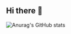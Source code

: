 ## Hi there 👋

![Anurag's GitHub stats](https://github-readme-stats.vercel.app/api?username=Koohyewon&show_icons=true&theme=radical)
<!--
**Koohyewon/Koohyewon** is a ✨ _special_ ✨ repository because its `README.md` (this file) appears on your GitHub profile.

Here are some ideas to get you started:

- 🔭 I’m currently working on ...
- 🌱 I’m currently learning ...
- 👯 I’m looking to collaborate on ...
- 🤔 I’m looking for help with ...
- 💬 Ask me about ...
- 📫 How to reach me: ...
- 😄 Pronouns: ...
- ⚡ Fun fact: ...
-->
